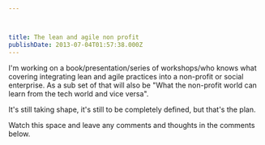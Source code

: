 ```yaml
---



title: The lean and agile non profit
publishDate: 2013-07-04T01:57:38.000Z
---
```



I&#39;m working on a book/presentation/series of workshops/who knows what covering integrating lean and agile practices into a non-profit or social enterprise. As a sub set of that will also be &quot;What the non-profit world can learn from the tech world and vice versa&quot;.

It&#39;s still taking shape, it&#39;s still to be completely defined, but that&#39;s the plan.

Watch this space and leave any comments and thoughts in the comments below.
